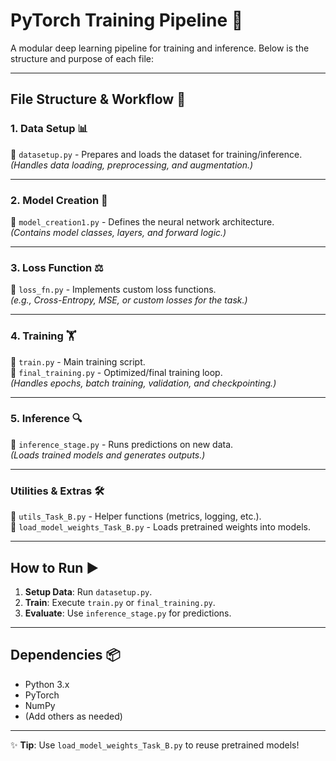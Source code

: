 # PyTorch Training Pipeline 🚀

A modular deep learning pipeline for training and inference. Below is the structure and purpose of each file:

---

## **File Structure & Workflow** 📂

### **1. Data Setup** 📊  
🔹 `datasetup.py` - Prepares and loads the dataset for training/inference.  
*(Handles data loading, preprocessing, and augmentation.)*

---

### **2. Model Creation** 🧠  
🔹 `model_creation1.py` - Defines the neural network architecture.  
*(Contains model classes, layers, and forward logic.)*

---

### **3. Loss Function** ⚖️  
🔹 `loss_fn.py` - Implements custom loss functions.  
*(e.g., Cross-Entropy, MSE, or custom losses for the task.)*

---

### **4. Training** 🏋️  
🔹 `train.py` - Main training script.  
🔹 `final_training.py` - Optimized/final training loop.  
*(Handles epochs, batch training, validation, and checkpointing.)*

---

### **5. Inference** 🔍  
🔹 `inference_stage.py` - Runs predictions on new data.  
*(Loads trained models and generates outputs.)*

---

### **Utilities & Extras** 🛠️  
🔹 `utils_Task_B.py` - Helper functions (metrics, logging, etc.).  
🔹 `load_model_weights_Task_B.py` - Loads pretrained weights into models.  

---

## **How to Run** ▶️  
1. **Setup Data**: Run `datasetup.py`.  
2. **Train**: Execute `train.py` or `final_training.py`.  
3. **Evaluate**: Use `inference_stage.py` for predictions.  

---

## **Dependencies** 📦  
- Python 3.x  
- PyTorch  
- NumPy  
- (Add others as needed)  

---

✨ **Tip**: Use `load_model_weights_Task_B.py` to reuse pretrained models!  
